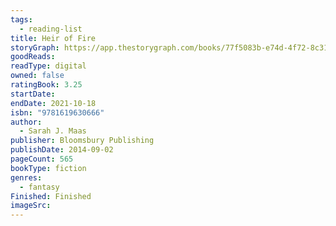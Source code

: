 ```yaml
---
tags:
  - reading-list
title: Heir of Fire
storyGraph: https://app.thestorygraph.com/books/77f5083b-e74d-4f72-8c31-80703c2a6cc0
goodReads:
readType: digital
owned: false
ratingBook: 3.25
startDate:
endDate: 2021-10-18
isbn: "9781619630666"
author:
  - Sarah J. Maas
publisher: Bloomsbury Publishing
publishDate: 2014-09-02
pageCount: 565
bookType: fiction
genres:
  - fantasy
Finished: Finished
imageSrc:
---
```


